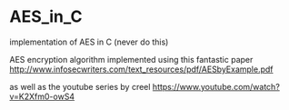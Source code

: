 # AES_in_C
implementation of AES in C (never do this)

AES encryption algorithm implemented using this fantastic paper http://www.infosecwriters.com/text_resources/pdf/AESbyExample.pdf

as well as the youtube series by creel https://www.youtube.com/watch?v=K2Xfm0-owS4
